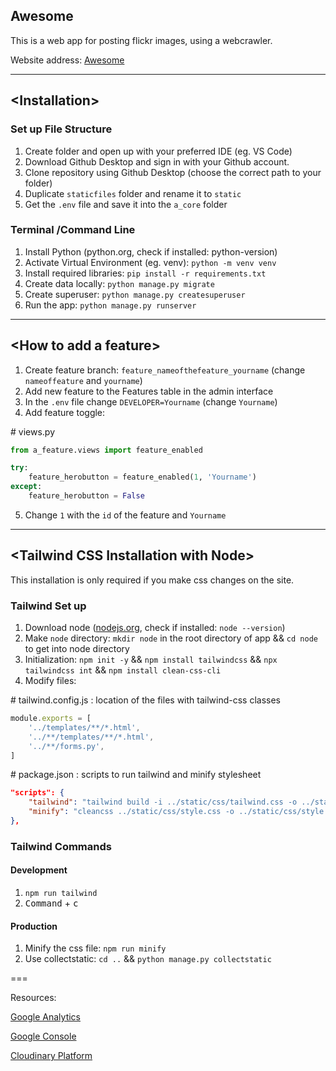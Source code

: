 ## Awesome

This is a web app for posting flickr images, using a webcrawler.

Website address: [Awesome](https://awesome.frankxue.ca/)

---

## \<Installation>

### Set up File Structure

1. Create folder and open up with your preferred IDE (eg. VS Code)
2. Download Github Desktop and sign in with your Github account.
3. Clone repository using Github Desktop (choose the correct path to your folder)
4. Duplicate `staticfiles` folder and rename it to `static`
5. Get the `.env` file and save it into the `a_core` folder

### Terminal /Command Line

1. Install Python (python.org, check if installed: python-version)
2. Activate Virtual Environment (eg. venv): `python -m venv venv`
3. Install required libraries: `pip install -r requirements.txt`
4. Create data locally: `python manage.py migrate`
5. Create superuser: `python manage.py createsuperuser`
6. Run the app: `python manage.py runserver`

---

## \<How to add a feature>

1. Create feature branch: `feature_nameofthefeature_yourname` (change `nameoffeature` and `yourname`)
2. Add new feature to the Features table in the admin interface
3. In the `.env` file change `DEVELOPER=Yourname` (change `Yourname`)
4. Add feature toggle:

\# views.py
```python
from a_feature.views import feature_enabled

try: 
    feature_herobutton = feature_enabled(1, 'Yourname')
except:
    feature_herobutton = False
```
5. Change `1` with the `id` of the feature and `Yourname`

---

## \<Tailwind CSS Installation with Node>

This installation is only required if you make css changes on the site.

### Tailwind Set up

1. Download node ([nodejs.org](https://nodejs.org/en), check if installed: `node --version`)
2. Make `node` directory: `mkdir node` in the root directory of app && `cd node` to get into node directory
3. Initialization: `npm init -y` && `npm install tailwindcss` && `npx tailwindcss int` && `npm install clean-css-cli`
4. Modify files:

\# tailwind.config.js : location of the files with tailwind-css classes

```javascript
module.exports = [
    '../templates/**/*.html',
    '../**/templates/**/*.html',
    '../**/forms.py',
]
```

\# package.json : scripts to run tailwind and minify stylesheet

```json
"scripts": {
    "tailwind": "tailwind build -i ../static/css/tailwind.css -o ../static/css/style.css --watch",
    "minify": "cleancss ../static/css/style.css -o ../static/css/style.min.css"
},
```

### Tailwind Commands

#### Development

1. `npm run tailwind`
2. <kbd>Command</kbd> + <kbd>c</kbd>

#### Production

1. Minify the css file: `npm run minify`
2. Use collectstatic: `cd ..` && `python manage.py collectstatic`



===

Resources:

[Google Analytics](https://analytics.google.com/)

[Google Console](https://http://console.google.com/)

[Cloudinary Platform](https://console.cloudinary.com)